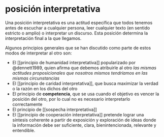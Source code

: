 # posición interpretativa
Una posición interpretativa es una actitud específica que todos tenemos antes de escuchar a cualquier persona, leer cualquier texto (en sentido estricto o amplio) o interpretar un discurso. Esta posición determina la interpretación final a la que llegamos.

Algunos principios generales que se han discutido como parte de estos modos de interpretar al otro son:

- El [[principio de humanidad interpretativa]] popularizado por @dennett1989, quien afirma que debemos atribuirle al otro *las mismas actitudes proposicionales que nosotros mismos tendríamos en las mismas circunstancias*
- El [[principio de caridad interpretativa]], que busca maximizar la verdad o la razón en los dichos del otro
- El principio de **competencia**, que se usa cuando el objetivo es vencer la posición del otro, por lo cual no es necesario interpretarlo correctamente
- El principio de [[sospecha interpretativa]]
- El [[principio de cooperación interpretativa]] pretende lograr una síntesis coherente a partir de exposición y exploración de ideas donde la información debe ser suficiente, clara, bienintencionada, relevante y entendible.
